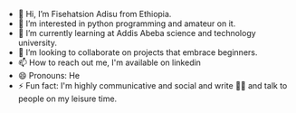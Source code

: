 - 👋 Hi, I’m Fisehatsion Adisu from Ethiopia.
- 👀 I’m interested in python programming and amateur on it.
- 🌱 I’m currently learning at Addis Abeba science and technology university.
- 💞️ I’m looking to collaborate on projects that embrace beginners.
- 📫 How to reach out me, I'm available on linkedin 
- 😄 Pronouns: He
- ⚡ Fun fact: I'm highly communicative and social and write ✍🏻 and talk to people on my leisure time.

<!---
Fisehazion/Fisehazion is a ✨ special ✨ repository because its `README.md` (this file) appears on your GitHub profile.
You can click the Preview link to take a look at your changes.
--->
